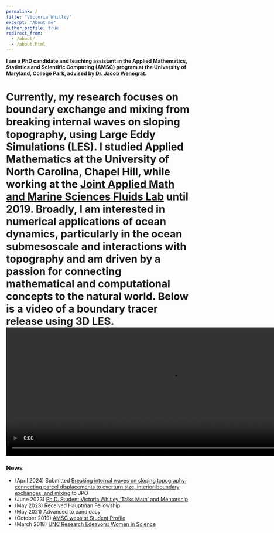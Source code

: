```yaml
---
permalink: /
title: "Victoria Whitley"
excerpt: "About me"
author_profile: true
redirect_from: 
  - /about/
  - /about.html
---
```


__I am a PhD candidate and teaching assistant in the Applied Mathematics, Statistics and Scientific Computing (AMSC) program at the University of Maryland, College Park, advised by [Dr. Jacob Wenegrat](https://wenegrat.github.io).__

Currently, my research focuses on boundary exchange and mixing from breaking internal waves on sloping topography, using Large Eddy Simulations (LES). I studied Applied Mathematics at the University of North Carolina, Chapel Hill, while working at the [Joint Applied Math and Marine Sciences Fluids Lab](https://amath.unc.edu/research/fluid-mechanics/fluids-lab/) until 2019. Broadly, I am interested in numerical applications of ocean dynamics, particularly in the ocean submesoscale and interactions with topography and am driven by a passion for connecting mathematical and computational concepts to the natural world. Below is a video of a boundary tracer release using 3D LES.
<video src="images/paper_3D_tracer_U250N100Lz100g100.mp4" width="900" height="350" controls></video>
======
### News
* (April 2024) Submitted [Breaking internal waves on sloping topography: connecting parcel displacements to overturn size, interior-boundary exchanges, and mixing](https://eartharxiv.org/repository/view/6926/) to JPO
* (June 2023) [Ph.D. Student Victoria Whitley ‘Talks Math’ and Mentorship](https://cmns.umd.edu/news-events/news/phd-student-victoria-whitley-coleads-girls-talk-math-camp)
* (May 2023) Received Hauptman Fellowship
* (May 2021) Advanced to candidacy
* (October 2019) [AMSC website Student Profile](https://amsc.umd.edu/people/profiles/student-profiles/17-student-profiles/182-victoria-whitley.html)
* (March 2018) [UNC Research Edeavors: Women in Science](https://endeavors.unc.edu/victoria-whitley/)
